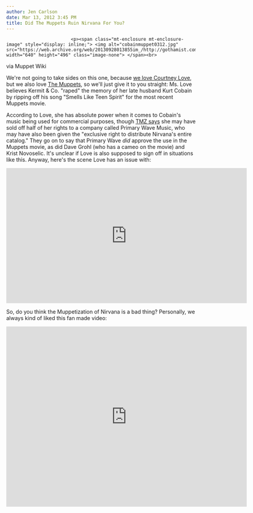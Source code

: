 ```yaml
---
author: Jen Carlson
date: Mar 13, 2012 3:45 PM
title: Did The Muppets Ruin Nirvana For You?
---
```



                            
                            
                            
                            <p><span class="mt-enclosure mt-enclosure-image" style="display: inline;"> <img alt="cobainmuppet0312.jpg" src="https://web.archive.org/web/20130928013855im_/http://gothamist.com/attachments/arts_jen/cobainmuppet0312.jpg" width="640" height="496" class="image-none"> </span><br>
<span class="photo_caption">via Muppet Wiki</span></p>

<p>We&apos;re not going to take sides on this one, because <a href="https://web.archive.org/web/20130928013855/http://gothamist.com/2011/12/15/in_defense_of_courtney_love_who_is.php">we love Courtney Love</a>, but we also love <a href="https://web.archive.org/web/20130928013855/http://gothamist.com/tags/muppets">The Muppets</a>, so we&apos;ll just give it to you straight: Ms. Love believes Kermit &amp; Co. &quot;raped&quot; the memory of her late husband Kurt Cobain by ripping off his song &quot;Smells Like Teen Spirit&quot; for the most recent Muppets movie.</p>

<p>According to Love, she has absolute power when it comes to Cobain&apos;s music being used for commercial purposes, though <a href="https://web.archive.org/web/20130928013855/http://www.tmz.com/2012/03/13/courtney-love-kurt-cobain-nirvana-muppets-smells-like-teen-spirit/#.T1-RkmJWq-1">TMZ says</a> she may have sold off half of her rights to a company called Primary Wave Music, who may have also been given the &quot;exclusive right to distribute Nirvana&apos;s entire catalog.&quot; They go on to say that Primary Wave <em>did</em> approve the use in the Muppets movie, as did Dave Grohl (who has a cameo on the movie) and Krist Novoselic. It&apos;s unclear if Love is also supposed to sign off in situations like this. Anyway, here&apos;s the scene Love has an issue with: </p>

<p><iframe width="640" height="360" src="https://web.archive.org/web/20130928013855if_/http://www.youtube.com/embed/fwHoiuCCnrE" frameborder="0" allowfullscreen></iframe></p>

<p>So, do you think the Muppetization of Nirvana is a bad thing? Personally, we always kind of liked this fan made video:</p>

<p><iframe width="640" height="480" src="https://web.archive.org/web/20130928013855if_/http://www.youtube.com/embed/OB5KtePXL38" frameborder="0" allowfullscreen></iframe></p>
                            
                            
                            